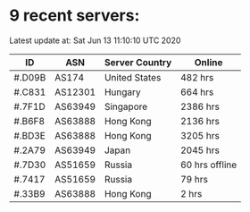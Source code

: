 # 9 recent servers:

Latest update at: Sat Jun 13 11:10:10 UTC 2020

| ID | ASN | Server Country | Online |
| -- | --- | -------------- | ------ |
| #.D09B | AS174 | United States | 482 hrs |
| #.C831 | AS12301 | Hungary | 664 hrs |
| #.7F1D | AS63949 | Singapore | 2386 hrs |
| #.B6F8 | AS63888 | Hong Kong | 2136 hrs |
| #.BD3E | AS63888 | Hong Kong | 3205 hrs |
| #.2A79 | AS63949 | Japan | 2045 hrs |
| #.7D30 | AS51659 | Russia | 60 hrs offline |
| #.7417 | AS51659 | Russia | 79 hrs |
| #.33B9 | AS63888 | Hong Kong | 2 hrs |

